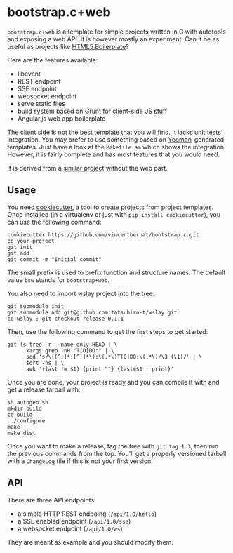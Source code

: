 bootstrap.c+web
===============

`bootstrap.c+web` is a template for simple projects written in C with
autotools and exposing a web API. It is however mostly an
experiment. Can it be as useful as projects like
[HTML5 Boilerplate][]?

Here are the features available:

 - libevent
 - REST endpoint
 - SSE endpoint
 - websocket endpoint
 - serve static files
 - build system based on Grunt for client-side JS stuff
 - Angular.js web app boilerplate

The client side is not the best template that you will find. It lacks
unit tests integration. You may prefer to use something based on
[Yeoman][]-generated templates. Just have a look at the `Makefile.am`
which shows the integration. However, it is fairly complete and has
most features that you would need.

It is derived from a [similar project][] without the web part.

[HTML5 Boilerplate]: http://html5boilerplate.com/
[similar project]: https://github.com/vincentbernat/bootstrap.c
[Yeoman]: http://yeoman.io/

Usage
-----

You need [cookiecutter][], a tool to create projects from project
templates. Once installed (in a virtualenv or just with `pip install
cookiecutter`), you can use the following command:

    cookiecutter https://github.com/vincentbernat/bootstrap.c.git
    cd your-project
    git init
    git add .
    git commit -m "Initial commit"

[cookiecutter]: https://github.com/audreyr/cookiecutter

The small prefix is used to prefix function and structure names. The
default value `bsw` stands for `bootstrap+web`.

You also need to import wslay project into the tree:

    git submodule init
    git submodule add git@github.com:tatsuhiro-t/wslay.git
    cd wslay ; git checkout release-0.1.1

Then, use the following command to get the first steps to get started:

    git ls-tree -r --name-only HEAD | \
          xargs grep -nH "T[O]DO:" | \
          sed 's/\([^:]*:[^:]*\):\(.*\)T[O]DO:\(.*\)/\3 (\1)/' | \
          sort -ns | \
          awk '(last != $1) {print ""} {last=$1 ; print}'

Once you are done, your project is ready and you can compile it with
and get a release tarball with:

    sh autogen.sh
    mkdir build
    cd build
    ../configure
    make
    make dist

Once you want to make a release, tag the tree with `git tag 1.3`, then
run the previous commands from the top. You'll get a properly
versioned tarball with a `ChangeLog` file if this is not your first
version.

API
---

There are three API endpoints:

 - a simple HTTP REST endpoing (`/api/1.0/hello`)
 - a SSE enabled endpoint (`/api/1.0/sse`)
 - a websocket endpoint (`/api/1.0/ws`)

They are meant as example and you should modify them.
